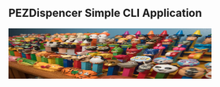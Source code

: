 ## PEZDispencer Simple CLI Application

<img src="https://github.com/svetkaa-yo/PEZDispenser/blob/master/PEZ%20picture.png" alt="PEZDispencer" width="400" height="100">
